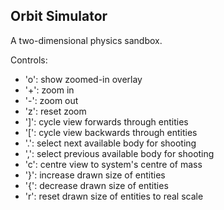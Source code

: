 ## Orbit Simulator

A two-dimensional physics sandbox.

Controls:
- 'o': show zoomed-in overlay
- '+': zoom in
- '-': zoom out
- 'z': reset zoom
- ']': cycle view forwards through entities
- '[': cycle view backwards through entities
- '.': select next available body for shooting
- ',': select previous available body for shooting
- 'c': centre view to system's centre of mass
- '}': increase drawn size of entities
- '{': decrease drawn size of entities
- 'r': reset drawn size of entities to real scale
